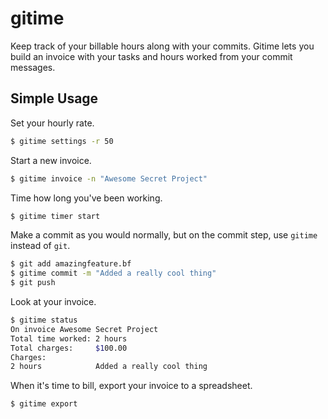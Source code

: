 gitime
====

Keep track of your billable hours along with your commits. Gitime lets you build an invoice with your tasks and hours worked from your commit messages.

Simple Usage
----

Set your hourly rate.

```sh
$ gitime settings -r 50
```

Start a new invoice.

```sh
$ gitime invoice -n "Awesome Secret Project"
```

Time how long you've been working.

```sh
$ gitime timer start
```

Make a commit as you would normally, but on the commit step, use `gitime` instead of `git`.

```sh
$ git add amazingfeature.bf
$ gitime commit -m "Added a really cool thing"
$ git push
```

Look at your invoice.

```sh
$ gitime status
On invoice Awesome Secret Project
Total time worked: 2 hours
Total charges:     $100.00
Charges:
2 hours            Added a really cool thing
```

When it's time to bill, export your invoice to a spreadsheet.

```sh
$ gitime export
```